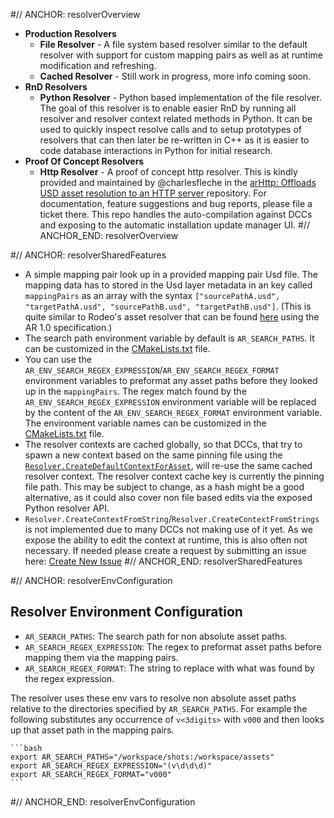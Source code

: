 #// ANCHOR: resolverOverview
- **Production Resolvers**
    - **File Resolver** - A file system based resolver similar to the default resolver with support for custom mapping pairs as well as at runtime modification and refreshing.
    - **Cached Resolver** - Still work in progress, more info coming soon.
- **RnD Resolvers**
    - **Python Resolver** - Python based implementation of the file resolver. The goal of this resolver is to enable easier RnD by running all resolver and resolver context related methods in Python. It can be used to quickly inspect resolve calls and to setup prototypes of resolvers that can then later be re-written in C++ as it is easier to code database interactions in Python for initial research.
- **Proof Of Concept Resolvers**
    - **Http Resolver** - A proof of concept http resolver. This is kindly provided and maintained by @charlesfleche in the [arHttp: Offloads USD asset resolution to an HTTP server
    ](https://github.com/charlesfleche/arHttp) repository. For documentation, feature suggestions and bug reports, please file a ticket there. This repo handles the auto-compilation against DCCs and exposing to the automatic installation update manager UI.
#// ANCHOR_END: resolverOverview

#// ANCHOR: resolverSharedFeatures
- A simple mapping pair look up in a provided mapping pair Usd file. The mapping data has to stored in the Usd layer metadata in an key called ```mappingPairs``` as an array with the syntax ```["sourcePathA.usd", "targetPathA.usd", "sourcePathB.usd", "targetPathB.usd"]```. (This is quite similar to Rodeo's asset resolver that can be found [here](https://github.com/rodeofx/rdo_replace_resolver) using the AR 1.0 specification.)
- The search path environment variable by default is ```AR_SEARCH_PATHS```. It can be customized in the [CMakeLists.txt](https://github.com/LucaScheller/VFX-UsdAssetResolver/blob/main/CMakeLists.txt) file.
- You can use the ```AR_ENV_SEARCH_REGEX_EXPRESSION```/```AR_ENV_SEARCH_REGEX_FORMAT``` environment variables to preformat any asset paths before they looked up in the ```mappingPairs```. The regex match found by the ```AR_ENV_SEARCH_REGEX_EXPRESSION``` environment variable will be replaced by the content of the  ```AR_ENV_SEARCH_REGEX_FORMAT``` environment variable. The environment variable names can be customized in the [CMakeLists.txt](https://github.com/LucaScheller/VFX-UsdAssetResolver/blob/main/CMakeLists.txt) file.
- The resolver contexts are cached globally, so that DCCs, that try to spawn a new context based on the same pinning file using the [```Resolver.CreateDefaultContextForAsset```](https://openusd.org/dev/api/class_ar_resolver.html), will re-use the same cached resolver context. The resolver context cache key is currently the pinning file path. This may be subject to change, as a hash might be a good alternative, as it could also cover non file based edits via the exposed Python resolver API.
- ```Resolver.CreateContextFromString```/```Resolver.CreateContextFromStrings``` is not implemented due to many DCCs not making use of it yet. As we expose the ability to edit the context at runtime, this is also often not necessary. If needed please create a request by submitting an issue here: [Create New Issue](https://github.com/LucaScheller/VFX-UsdAssetResolver/issues/new)
#// ANCHOR_END: resolverSharedFeatures

#// ANCHOR: resolverEnvConfiguration
## Resolver Environment Configuration
- `AR_SEARCH_PATHS`: The search path for non absolute asset paths.
- `AR_SEARCH_REGEX_EXPRESSION`: The regex to preformat asset paths before mapping them via the mapping pairs.
- `AR_SEARCH_REGEX_FORMAT`: The string to replace with what was found by the regex expression.

The resolver uses these env vars to resolve non absolute asset paths relative to the directories specified by `AR_SEARCH_PATHS`. For example the following substitutes any occurrence of `v<3digits>` with `v000` and then looks up that asset path in the mapping pairs.

~~~admonish info title=""
```bash
export AR_SEARCH_PATHS="/workspace/shots:/workspace/assets"
export AR_SEARCH_REGEX_EXPRESSION="(v\d\d\d)"
export AR_SEARCH_REGEX_FORMAT="v000"
```
~~~
#// ANCHOR_END: resolverEnvConfiguration
